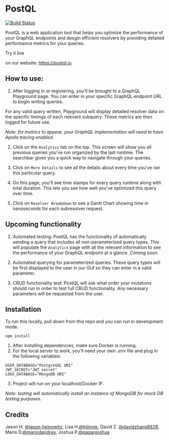 # PostQL
[![Build Status](https://travis-ci.com/oslabs-beta/PostQL.svg?branch=dev)](https://travis-ci.com/oslabs-beta/PostQL)

PostQL is a web application tool that helps you optimize the performance of your GraphQL endpoints and desgin efficient resolvers by providing detailed performance metrics for your queries.


Try it live


on our website: https://postql.io

## How to use:

1. After logging in or registering, you'll be brought to a GraphQL Playground page. You can enter in your specific GraphQL endpoint URL to begin writing queries.

  For any valid query written, Playground will display detailed resolver data on the specific timings of each relevant subquery. These metrics are then logged for future use. 

  *Note: for metrics to appear, your GraphQL implementation will need to have Apollo tracing enabled.*

2. Click on the `Analytics` tab on the top. This screen will show you all previous queries you've run organized by the last runtime. The searchbar gives you a quick way to navigate through your queries.

3. Click on `More Details` to see all the details about every time you've ran this particular query.

4. On this page, you'll see time stamps for every query runtime along with total duration. This lets you see how well you've optimized this query over time.

5. Click on `Resolver Breakdown` to see a Gantt Chart showing time in nanoseconds for each subresolver request.

## Upcoming functionality

1. Automated testing: PostQL has the functionality of automatically sending a query that includes all non-parameterized query types. This will populate the `Analytics` page with all the relevant information to see the performance of your GraphQL endpoint at a glance.  *Coming soon.*

2. Automated querying for parameterized queries. These query types will be first displayed to the user in our GUI so they can enter in a valid parameter.

3. CRUD functionality test: PostQL will ask what order your mutations should run in order to test full CRUD functionality. Any necessary parameters will be requested from the user.

## Installation

To run this locally, pull down from this repo and you can run in development mode. 

```
npm install
```

1. After installing dependencies, make sure Docker is running.
2. For the local server to work, you'll need your own *.env* file and plug in the following variables:

```properties
USER_DATABASE="PostgreSQL URI"
JWT_SECRET="JWT secret"
LOGS_DATABASE="MongoDB URI"
```

3. Project will run on your localhost/Docker IP. 

*Note: testing will automatically install an instance of MongoDB for mock DB testing purposes.*

## Credits

Jason H. [@jason-heinowitz](https://github.com/jason-heinowitz), Lisa H.[@hjjinnie](https://github.com/hjjinnie), David Z. [@davidzhang8828](https://github.com/davidzhang8828), Mario D.[@mariodandrea](https://github.com/mariodandrea), Joshua P.[@paganjoshua](https://github.com/paganjoshua)

